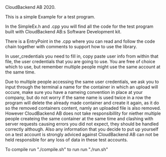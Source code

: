  CloudBackend AB 2020.

This is a simple Example for a test program.

In the SimpleEx.h and .cpp you will find all the code for the test program built with 
CloudBackend AB:s Software Development kit.

There is a EntryPoint in the .cpp where you can read and follow the code chain 
together with comments to support how to use the library.

In user_credentials you need to fill in, copy paste user info from within that file, 
the user credentials that you are going to use.
You are free of choice which to use, but remember multiple people might use the same 
account at the same time. 

Due to multiple people accessing the same user credentials, we ask you to input 
through the terminal a name for the container in which an upload will occure,
make sure you have a nameing convention in place at your company, but do not worry 
if the same name is used twice in a row the program will delete the already made 
container and create it again, as it do so the removed containers content, 
namly an uploaded file is also removed. However CloudBackend AB does not take responsibillity
for niether multiple people createing the same container at the same time and clashing 
with server requests causing errors you did not expect, they should be handled correctly although.
Also any information that you decide to put up yourself on a test account is strongly adviced against
CloudBackend AB can not be held responsible for any loss of data in these test accounts.

To compile run "./compile.sh"
to run run "./run.sh"
